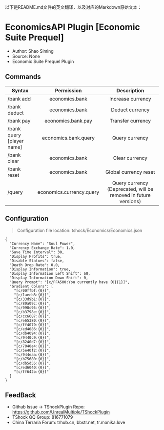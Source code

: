 以下是README.md文件的英文翻译，以及对应的Markdown原始文本：
# EconomicsAPI Plugin [Economic Suite Prequel]

- Author: Shao Siming
- Source: None
- Economic Suite Prequel Plugin

## Commands

| Syntax                              |        Permission        |                           Description                           |
|-------------------------------------|:------------------------:|:---------------------------------------------------------------:|
| /bank add <player name> <amount>    |      economics.bank      |                        Increase currency                        |
| /bank deduct <player name> <amount> |      economics.bank      |                         Deduct currency                         |
| /bank pay <player name> <amount>    |    economics.bank.pay    |                        Transfer currency                        |
| /bank query [player name]           |   economics.bank.query   |                         Query currency                          |
| /bank clear <player name>           |      economics.bank      |                         Clear currency                          |
| /bank reset                         |      economics.bank      |                      Global currency reset                      |
| /query                              | economics.currency.query | Query currency (Deprecated, will be removed in future versions) |

## Configuration
> Configuration file location: tshock/Economics/Economics.json
```json5
{
  "Currency Name": "Soul Power",
  "Currency Exchange Rate": 1.0,
  "Save Time Interval": 30,
  "Display Profits": true,
  "Disable Statues": false,
  "Death Drop Rate": 0.0,
  "Display Information": true,
  "Display Information Left Shift": 60,
  "Display Information Down Shift": 0,
  "Query Prompt": "[c/FFA500:You currently have {0}{1}]",
  "Gradient Colors": [
    "[c/00ffbf:{0}]",
    "[c/1aecb8:{0}]",
    "[c/33d9b1:{0}]",
    "[c/80a09c:{0}]",
    "[c/998c95:{0}]",
    "[c/b3798e:{0}]",
    "[c/cc6687:{0}]",
    "[c/e65380:{0}]",
    "[c/ff4079:{0}]",
    "[c/ed4086:{0}]",
    "[c/db4094:{0}]",
    "[c/9440c9:{0}]",
    "[c/8240d7:{0}]",
    "[c/7040e4:{0}]",
    "[c/5e40f2:{0}]",
    "[c/944eaa:{0}]",
    "[c/b75680:{0}]",
    "[c/db5d55:{0}]",
    "[c/ed6040:{0}]",
    "[c/ff642b:{0}]"
  ]
}
```
## FeedBack
- Github Issue -> TShockPlugin Repo: https://github.com/UnrealMultiple/TShockPlugin
- TShock QQ Group: 816771079
- China Terraria Forum: trhub.cn, bbstr.net, tr.monika.love
